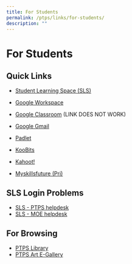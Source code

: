 ```yaml
---
title: For Students
permalink: /ptps/links/for-students/
description: ""
---
```

# For Students

## Quick Links


* [Student Learning Space (SLS)](https://vle.learning.moe.edu.sg/login)
*   [Google Workspace](https://workspace.google.com/dashboard)[](https://vle.learning.moe.edu.sg/login)
*   [Google Classroom](https://classroom.google.com/login) (LINK DOES NOT WORK)
*   [Google Gmail](http://google.com/mail)

  

*   [Padlet](https://padlet.com/)  
    
*   [KooBits](https://member.koobits.com/)
*   [Kahoot!](https://kahoot.it/)
*   [Myskillsfuture (Pri)](https://www.myskillsfuture.gov.sg/content/student/en/primary.html)

## SLS Login Problems


*   [SLS - PTPS helpdesk](https://go.gov.sg/slsptps)
*   [SLS - MOE helpdesk](https://www.learning.moe.edu.sg/sls/user-guide/vle/logintroubleshooting/LoginTroubleshooting/ContactSLSHelpdesk.html)

## For Browsing


*   [PTPS Library](https://schoolibrary.moe.edu.sg/peitongpri)
*   [PTPS Art E-Gallery](https://sites.google.com/moe.edu.sg/ptpsart)